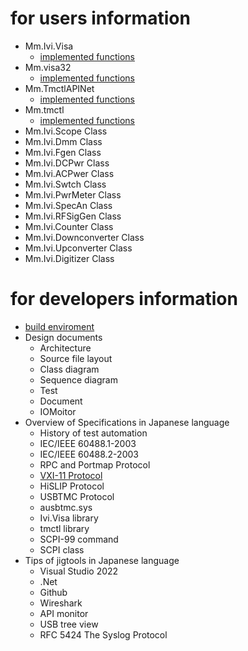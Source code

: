 # for users information
- Mm.Ivi.Visa
  - [implemented functions](https://mitakamakers.github.io/Ivi.Visa/Ivi.Visa/)
- Mm.visa32
  - [implemented functions](https://mitakamakers.github.io/Ivi.Visa/visa32/)
- Mm.TmctlAPINet
  - [implemented functions](https://mitakamakers.github.io/Ivi.Visa/TmctlAPINet/)
- Mm.tmctl
  - [implemented functions](https://mitakamakers.github.io/Ivi.Visa/tmctl/)
- Mm.Ivi.Scope Class
- Mm.Ivi.Dmm Class
- Mm.Ivi.Fgen Class
- Mm.Ivi.DCPwr Class
- Mm.Ivi.ACPwer Class
- Mm.Ivi.Swtch Class
- Mm.Ivi.PwrMeter Class
- Mm.Ivi.SpecAn Class
- Mm.Ivi.RFSigGen Class
- Mm.Ivi.Counter Class
- Mm.Ivi.Downconverter Class
- Mm.Ivi.Upconverter Class
- Mm.Ivi.Digitizer Class

# for developers information
- [build enviroment](https://mitakamakers.github.io/Ivi.Visa/ja/DEVELOPPERS.html)
- Design documents
  - Architecture
  - Source file layout
  - Class diagram
  - Sequence diagram
  - Test
  - Document
  - IOMoitor
- Overview of Specifications in Japanese language
  - History of test automation
  - IEC/IEEE 60488.1-2003
  - IEC/IEEE 60488.2-2003
  - RPC and Portmap Protocol
  - [VXI-11 Protocol](https://qiita.com/MitakaMakers/items/ee837fd1b8f43e464856)
  - HiSLIP Protocol
  - USBTMC Protocol
  - ausbtmc.sys
  - Ivi.Visa library
  - tmctl library
  - SCPI-99 command
  - SCPI class
- Tips of jigtools in Japanese language
  - Visual Studio 2022
  - .Net
  - Github
  - Wireshark
  - API monitor
  - USB tree view
  - RFC 5424 The Syslog Protocol
